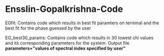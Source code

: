 # Ensslin-Gopalkrishna-Code

EGfit: Contains code which results in best fit paramters on terminal and the best fit for the phase guessed by the user

EG_best30_params: Contains code which results in 30 lowest chi values and its corresponding parameters for the system. Output file **parameters+"values of spectral index specified by user"**
